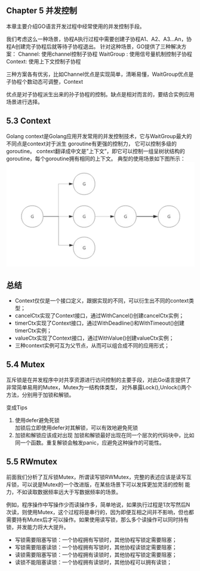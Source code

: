 ## Chapter 5 并发控制

本章主要介绍GO语言开发过程中经常使用的并发控制手段。

我们考虑这么一种场景，协程A执行过程中需要创建子协程A1、A2、A3…An，协程A创建完子协程后就等待子协程退出。
针对这种场景，GO提供了三种解决方案：
Channel: 使用channel控制子协程
WaitGroup : 使用信号量机制控制子协程
Context: 使用上下文控制子协程

三种方案各有优劣，比如Channel优点是实现简单，清晰易懂，WaitGroup优点是子协程个数动态可调整，Context

优点是对子协程派生出来的孙子协程的控制。缺点是相对而言的，要结合实例应用场景进行选择。 

## 5.3 Context
Golang context是Golang应用开发常用的并发控制技术，它与WaitGroup最大的不同点是context对于派生 goroutine有更强的控制力，
它可以控制多级的goroutine。 context翻译成中文是”上下文”，即它可以控制一组呈树状结构的goroutine，每个goroutine拥有相同的上下文。
典型的使用场景如下图所示：
![avatar](https://github.com/stevenlee87/go-daily-lib/blob/main/expert_programming/chapter5/5.3_context/context.png)

## 总结
- Context仅仅是一个接口定义，跟据实现的不同，可以衍生出不同的context类型；
- cancelCtx实现了Context接口，通过WithCancel()创建cancelCtx实例；
- timerCtx实现了Context接口，通过WithDeadline()和WithTimeout()创建timerCtx实例；
- valueCtx实现了Context接口，通过WithValue()创建valueCtx实例；
- 三种context实例可互为父节点，从而可以组合成不同的应用形式； 

## 5.4 Mutex
互斥锁是在并发程序中对共享资源进行访问控制的主要手段，对此Go语言提供了非常简单易用的Mutex，Mutex为一结构体类型，
对外暴露Lock(),Unlock()两个方法，分别用于加锁和解锁。

变成Tips  
1) 使用defer避免死锁  
  加锁后立即使用defer对其解锁，可以有效地避免死锁
2) 加锁和解锁应该成对出现
  加锁和解锁最好出现在同一个层次的代码块中，比如同一个函数。重复解锁会触发panic，应避免这种操作的可能性。

## 5.5 RWmutex

前面我们分析了互斥锁Mutex，所谓读写锁RWMutex，完整的表述应该是读写互斥锁，可以说是Mutex的一个改进版，在某些场景下可以发挥更加灵活的控制
能力，不如读取数据频率远大于写数据频率的场景。

例如，程序操作中写操作少而读操作多，简单地说，如果执行过程是1次写然后N次读，则使用Mutex，这个过程将是串行的，因为即便互相之间并不影响，但也都
需要持有Mutex后才可以操作。如果使用读写锁，那么多个读操作可以同时持有锁，并发能力将大大提升。
- 写锁需要阻塞写锁：一个协程拥有写锁时，其他协程写锁定需要阻塞；
- 写锁需要阻塞读锁：一个协程拥有写锁时，其他协程读锁定需要阻塞；
- 读锁需要阻塞写锁：一个协程拥有读锁时，其他协程写锁定需要阻塞；
- 读锁不能阻塞读锁：一个协程拥有读锁时，其他协程可以拥有读锁；